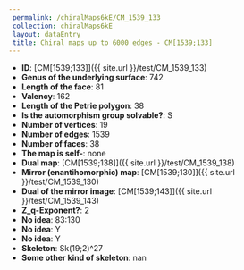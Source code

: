 ```yaml
--- 
 permalink: /chiralMaps6kE/CM_1539_133 
 collection: chiralMaps6kE
 layout: dataEntry
 title: Chiral maps up to 6000 edges - CM[1539;133]
---
```


- **ID**: [CM[1539;133]]({{ site.url }}/test/CM_1539_133)
- **Genus of the underlying surface**: 742
- **Length of the face**: 81
- **Valency**: 162
- **Length of the Petrie polygon**: 38
- **Is the automorphism group solvable?**: S
- **Number of vertices**: 19
- **Number of edges**: 1539
- **Number of faces**: 38
- **The map is self-**: none
- **Dual map**: [CM[1539;138]]({{ site.url }}/test/CM_1539_138)
- **Mirror (enantihomorphic) map**: [CM[1539;130]]({{ site.url }}/test/CM_1539_130)
- **Dual of the mirror image**: [CM[1539;143]]({{ site.url }}/test/CM_1539_143)
- **Z_q-Exponent?**: 2
- **No idea**:  83:130
- **No idea**: Y
- **No idea**: Y
- **Skeleton**: Sk(19;2)^27
- **Some other kind of skeleton**: nan
